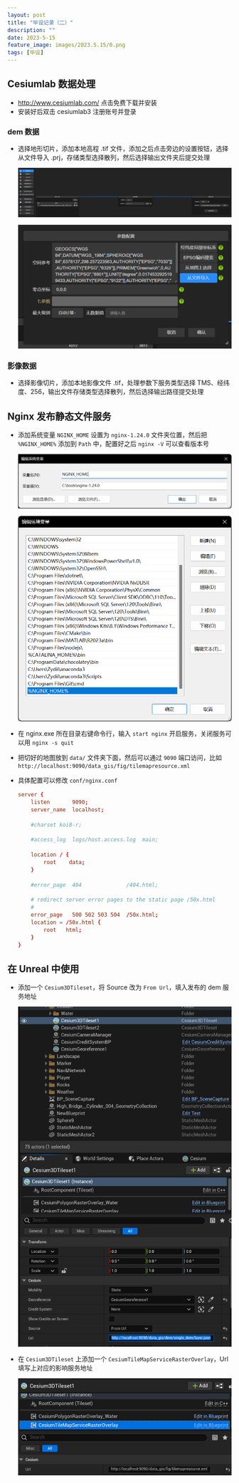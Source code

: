 ```yaml
---
layout: post
title: "毕设记录（二）"
description: ""
date: 2023-5-15
feature_image: images/2023.5.15/0.png
tags: [毕设]
---
```


<!--more-->

## Cesiumlab 数据处理

- http://www.cesiumlab.com/ 点击免费下载并安装
- 安装好后双击 cesiumlab3 注册账号并登录

### dem 数据

- 选择地形切片，添加本地高程 .tif 文件，添加之后点击旁边的设置按钮，选择从文件导入 .prj，存储类型选择散列，然后选择输出文件夹后提交处理

    ![](./../images/2023.5.15/0.png)

    ![](./../images/2023.5.15/1.png)

### 影像数据

- 选择影像切片，添加本地影像文件 .tif，处理参数下服务类型选择 TMS、经纬度、256，输出文件存储类型选择散列，然后选择输出路径提交处理




## Nginx 发布静态文件服务

- 添加系统变量 `NGINX_HOME` 设置为 `nginx-1.24.0` 文件夹位置，然后把 `%NGINX_HOME%` 添加到 `Path` 中，配置好之后 `nginx -V` 可以查看版本号
 
    ![](./../images/2023.5.15/2.png)

    ![](./../images/2023.5.15/3.png)

- 在 nginx.exe 所在目录右键命令行，输入 `start nginx` 开启服务，关闭服务可以用 `nginx -s quit`
- 把切好的地图放到 `data/` 文件夹下面，然后可以通过 `9090` 端口访问，比如 `http://localhost:9090/data_gis/fig/tilemapresource.xml`
- 具体配置可以修改 `conf/nginx.conf`

    ```conf
    server {
        listen       9090;
        server_name  localhost;

        #charset koi8-r;

        #access_log  logs/host.access.log  main;

        location / {
            root    data;
        }

        #error_page  404              /404.html;

        # redirect server error pages to the static page /50x.html
        #
        error_page   500 502 503 504  /50x.html;
        location = /50x.html {
            root   html;
        }
    }
    ```

## 在 Unreal 中使用

- 添加一个 `Cesium3DTileset`，将 Source 改为 `From Url`，填入发布的 dem 服务地址

    ![](./../images/2023.5.15/4.png)

- 在 `Cesium3DTileset` 上添加一个 `CesiumTileMapServiceRasterOverlay`，Url 填写上对应的影响服务地址

    ![](./../images/2023.5.15/5.png)
